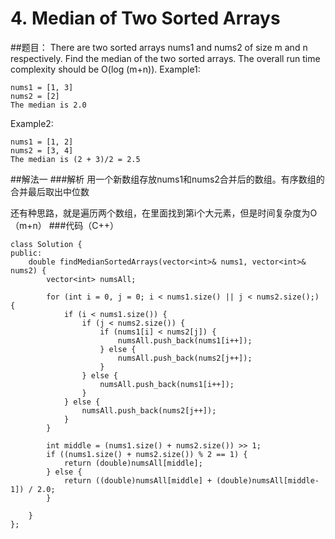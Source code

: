 # 4. Median of Two Sorted Arrays 

##题目：
There are two sorted arrays nums1 and nums2 of size m and n respectively.
Find the median of the two sorted arrays. The overall run time complexity should be O(log (m+n)).
Example1:
```
nums1 = [1, 3]
nums2 = [2]
The median is 2.0
```
Example2:
```
nums1 = [1, 2]
nums2 = [3, 4]
The median is (2 + 3)/2 = 2.5
```
##解法一
###解析
用一个新数组存放nums1和nums2合并后的数组。有序数组的合并最后取出中位数

还有种思路，就是遍历两个数组，在里面找到第i个大元素，但是时间复杂度为O（m+n）
###代码（C++）
```
class Solution {
public:
    double findMedianSortedArrays(vector<int>& nums1, vector<int>& nums2) {
        vector<int> numsAll;

        for (int i = 0, j = 0; i < nums1.size() || j < nums2.size();) {
            if (i < nums1.size()) {
                if (j < nums2.size()) {
                    if (nums1[i] < nums2[j]) {
                        numsAll.push_back(nums1[i++]);
                    } else {
                        numsAll.push_back(nums2[j++]);
                    }
                } else {
                    numsAll.push_back(nums1[i++]);
                }
            } else {
                numsAll.push_back(nums2[j++]);
            }
        }

        int middle = (nums1.size() + nums2.size()) >> 1;
        if ((nums1.size() + nums2.size()) % 2 == 1) {
            return (double)numsAll[middle];
        } else {
            return ((double)numsAll[middle] + (double)numsAll[middle-1]) / 2.0;
        }

    }
};

```
